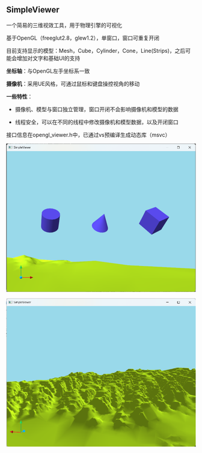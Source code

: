 ## SimpleViewer

一个简易的三维视效工具，用于物理引擎的可视化

基于OpenGL（freeglut2.8，glew1.2），单窗口，窗口可重复开闭

目前支持显示的模型：Mesh，Cube，Cylinder，Cone，Line(Strips)，之后可能会增加对文字和基础UI的支持

**坐标轴**：与OpenGL左手坐标系一致

**摄像机**：采用UE风格，可通过鼠标和键盘操控视角的移动

**一些特性**：

- 摄像机、模型与窗口独立管理，窗口开闭不会影响摄像机和模型的数据

- 线程安全，可以在不同的线程中修改摄像机和模型数据，以及开闭窗口

接口信息在opengl_viewer.h中，已通过vs预编译生成动态库（msvc）

![objs.png](screenshots/objs.png)

![terrain.png](screenshots/terrain.png)
